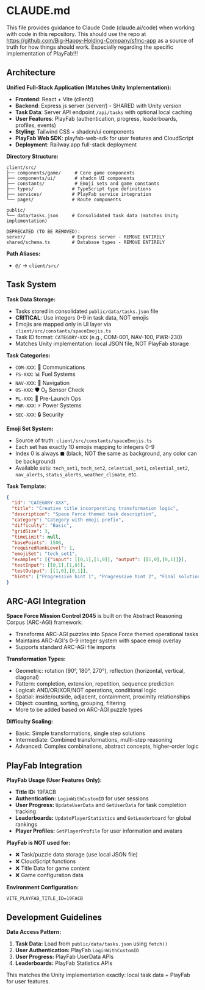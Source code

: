 # CLAUDE.md

This file provides guidance to Claude Code (claude.ai/code) when working with code in this repository.
This should use the repo at https://github.com/Big-Happy-Holding-Company/sfmc-app as a source of truth for how things should work. Especially regarding the specific implementation of PlayFab!!!

## Architecture

**Unified Full-Stack Application (Matches Unity Implementation):**
- **Frontend**: React + Vite (client/)
- **Backend**: Express.js server (server/) - SHARED with Unity version
- **Task Data**: Server API endpoint `/api/tasks` with optional local caching
- **User Features**: PlayFab (authentication, progress, leaderboards, profiles, events)
- **Styling**: Tailwind CSS + shadcn/ui components
- **PlayFab Web SDK**: playfab-web-sdk for user features and CloudScript
- **Deployment**: Railway.app full-stack deployment

**Directory Structure:**
```
client/src/
├── components/game/     # Core game components
├── components/ui/       # shadcn UI components
├── constants/           # Emoji sets and game constants
├── types/              # TypeScript type definitions
├── services/           # PlayFab service integration
└── pages/              # Route components

public/
└── data/tasks.json     # Consolidated task data (matches Unity implementation)

DEPRECATED (TO BE REMOVED):
server/                 # Express server - REMOVE ENTIRELY
shared/schema.ts        # Database types - REMOVE ENTIRELY
```

**Path Aliases:**
- `@/` → `client/src/`

## Task System

**Task Data Storage:**
- Tasks stored in consolidated `public/data/tasks.json` file
- **CRITICAL**: Use integers 0-9 in task data, NOT emojis
- Emojis are mapped only in UI layer via `client/src/constants/spaceEmojis.ts`
- Task ID format: `CATEGORY-XXX` (e.g., COM-001, NAV-100, PWR-230)
- Matches Unity implementation: local JSON file, NOT PlayFab storage

**Task Categories:**
- `COM-XXX`: 📡 Communications
- `FS-XXX`: 📊 Fuel Systems  
- `NAV-XXX`: 🧭 Navigation
- `OS-XXX`: 🛡️ O₂ Sensor Check
- `PL-XXX`: 🚀 Pre-Launch Ops
- `PWR-XXX`: ⚡ Power Systems
- `SEC-XXX`: 🔒 Security

**Emoji Set System:**
- Source of truth: `client/src/constants/spaceEmojis.ts`
- Each set has exactly 10 emojis mapping to integers 0-9
- Index 0 is always `⬛` (black, NOT the same as background, any color can be background)
- Available sets: `tech_set1`, `tech_set2`, `celestial_set1`, `celestial_set2`, `nav_alerts`, `status_alerts`, `weather_climate`, etc.

**Task Template:**
```json
{
  "id": "CATEGORY-XXX",
  "title": "Creative title incorporating transformation logic",
  "description": "Space Force themed task description",
  "category": "Category with emoji prefix",
  "difficulty": "Basic",
  "gridSize": 3,
  "timeLimit": null,
  "basePoints": 1500,
  "requiredRankLevel": 1,
  "emojiSet": "tech_set1",
  "examples": [{"input": [[0,1],[1,0]], "output": [[1,0],[0,1]]}],
  "testInput": [[0,1],[1,0]],
  "testOutput": [[1,0],[0,1]],
  "hints": ["Progressive hint 1", "Progressive hint 2", "Final solution with developer credit"]
}
```

## ARC-AGI Integration

**Space Force Mission Control 2045** is built on the Abstract Reasoning Corpus (ARC-AGI) framework:
- Transforms ARC-AGI puzzles into Space Force themed operational tasks
- Maintains ARC-AGI's 0-9 integer system with space emoji overlay
- Supports standard ARC-AGI file imports

**Transformation Types:**
- Geometric: rotation (90°, 180°, 270°), reflection (horizontal, vertical, diagonal)
- Pattern: completion, extension, repetition, sequence prediction
- Logical: AND/OR/XOR/NOT operations, conditional logic
- Spatial: inside/outside, adjacent, containment, proximity relationships
- Object: counting, sorting, grouping, filtering
- More to be added based on ARC-AGI puzzle types

**Difficulty Scaling:**
- Basic: Simple transformations, single step solutions
- Intermediate: Combined transformations, multi-step reasoning
- Advanced: Complex combinations, abstract concepts, higher-order logic

## PlayFab Integration

**PlayFab Usage (User Features Only):**
- **Title ID:** 19FACB
- **Authentication:** `LoginWithCustomID` for user sessions
- **User Progress:** `UpdateUserData` and `GetUserData` for task completion tracking
- **Leaderboards:** `UpdatePlayerStatistics` and `GetLeaderboard` for global rankings
- **Player Profiles:** `GetPlayerProfile` for user information and avatars

**PlayFab is NOT used for:**
- ❌ Task/puzzle data storage (use local JSON file)
- ❌ CloudScript functions
- ❌ Title Data for game content
- ❌ Game configuration data

**Environment Configuration:**
```
VITE_PLAYFAB_TITLE_ID=19FACB
```

## Development Guidelines

**Data Access Pattern:**
1. **Task Data:** Load from `public/data/tasks.json` using `fetch()`
2. **User Authentication:** PlayFab `LoginWithCustomID`
3. **User Progress:** PlayFab UserData APIs
4. **Leaderboards:** PlayFab Statistics APIs

This matches the Unity implementation exactly: local task data + PlayFab for user features.  